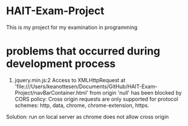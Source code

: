 # HAIT-Exam-Project
This is my project for my examination in programming

# problems that occurred during development process

1. jquery.min.js:2 Access to XMLHttpRequest at 'file:///Users/keanottesen/Documents/GitHub/HAIT-Exam-Project/navBarContainer.html' from origin 'null' has been blocked by CORS policy: Cross origin requests are only supported for protocol schemes: http, data, chrome, chrome-extension, https.

Solution: run on local server as chrome does not allow cross origin
